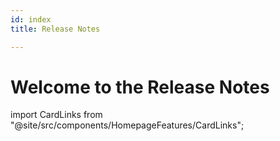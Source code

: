 ```yaml
---
id: index
title: Release Notes

---
```


# Welcome to the Release Notes

import CardLinks from "@site/src/components/HomepageFeatures/CardLinks";

<CardLinks type="blinkid" />